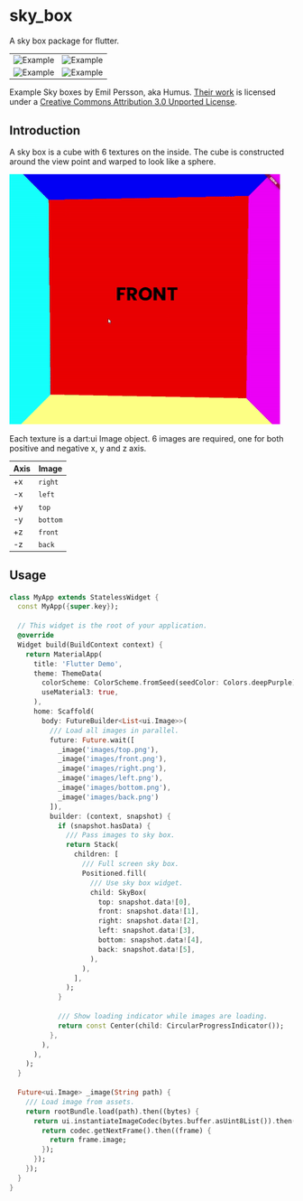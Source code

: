 # sky_box

A sky box package for flutter.

|                               |                               |
| ----------------------------- | ----------------------------- |
| ![Example](images/demo-1.gif) | ![Example](images/demo-2.gif) |
| ![Example](images/demo-3.gif) | ![Example](images/demo-4.gif) |

Example Sky boxes by Emil Persson, aka Humus. [Their work](http://www.humus.name) is licensed under a [Creative Commons Attribution 3.0 Unported License](http://creativecommons.org/licenses/by/3.0/).

## Introduction

A sky box is a cube with 6 textures on the inside. The cube is constructed around the view point and warped to look like a sphere.

![Cube faces visualisation](images/example.gif)

Each texture is a dart:ui Image object. 6 images are required, one for both positive and negative x, y and z axis.

| Axis | Image    |
| ---- | -------- |
| +x   | `right`  |
| -x   | `left`   |
| +y   | `top`    |
| -y   | `bottom` |
| +z   | `front`  |
| -z   | `back`   |

## Usage

```dart
class MyApp extends StatelessWidget {
  const MyApp({super.key});

  // This widget is the root of your application.
  @override
  Widget build(BuildContext context) {
    return MaterialApp(
      title: 'Flutter Demo',
      theme: ThemeData(
        colorScheme: ColorScheme.fromSeed(seedColor: Colors.deepPurple),
        useMaterial3: true,
      ),
      home: Scaffold(
        body: FutureBuilder<List<ui.Image>>(
          /// Load all images in parallel.
          future: Future.wait([
            _image('images/top.png'),
            _image('images/front.png'),
            _image('images/right.png'),
            _image('images/left.png'),
            _image('images/bottom.png'),
            _image('images/back.png')
          ]),
          builder: (context, snapshot) {
            if (snapshot.hasData) {
              /// Pass images to sky box.
              return Stack(
                children: [
                  /// Full screen sky box.
                  Positioned.fill(
                    /// Use sky box widget.
                    child: SkyBox(
                      top: snapshot.data![0],
                      front: snapshot.data![1],
                      right: snapshot.data![2],
                      left: snapshot.data![3],
                      bottom: snapshot.data![4],
                      back: snapshot.data![5],
                    ),
                  ),
                ],
              );
            }

            /// Show loading indicator while images are loading.
            return const Center(child: CircularProgressIndicator());
          },
        ),
      ),
    );
  }

  Future<ui.Image> _image(String path) {
    /// Load image from assets.
    return rootBundle.load(path).then((bytes) {
      return ui.instantiateImageCodec(bytes.buffer.asUint8List()).then((codec) {
        return codec.getNextFrame().then((frame) {
          return frame.image;
        });
      });
    });
  }
}
```
